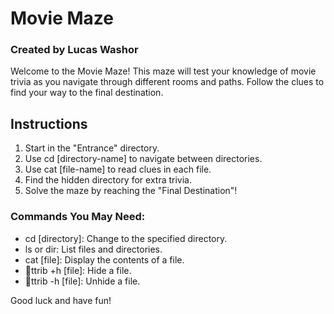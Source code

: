 # Movie Maze
### Created by Lucas Washor
Welcome to the Movie Maze! This maze will test your knowledge of movie trivia as you navigate through different rooms and paths. Follow the clues to find your way to the final destination.

## Instructions
1. Start in the "Entrance" directory.
2. Use cd [directory-name] to navigate between directories.
3. Use cat [file-name] to read clues in each file.
4. Find the hidden directory for extra trivia.
5. Solve the maze by reaching the "Final Destination"!

### Commands You May Need:
- cd [directory]: Change to the specified directory.
- ls or dir: List files and directories.
- cat [file]: Display the contents of a file.
- ttrib +h [file]: Hide a file.
- ttrib -h [file]: Unhide a file.

Good luck and have fun!